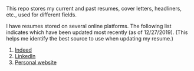
<style>
hide {
  display: none;
}
</style>

<hide> If the PDF output does not look good, consider creating it using
<http://html2pdf.com/>. </hide>

This repo stores my current and past resumes, cover letters, headliners,
etc., used for different fields.

I have resumes stored on several online platforms. The following list
indicates which have been updated most recently (as of 12/27/2019).
(This helps me identify the best source to use when updating my resume.)

1.  [Indeed](https://my.indeed.com/p/anthonye-f0x91nh)
2.  [LinkedIn](https://www.linkedin.com/in/anthony-elhabr/)
3.  [Personal website](tonyelhabr.rbind.io)
